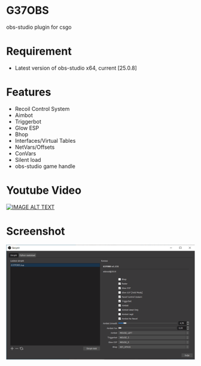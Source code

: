 # G37OBS
obs-studio plugin for csgo

# Requirement
* Latest version of obs-studio x64, current [25.0.8]

# Features
* Recoil Control System
* Aimbot
* Triggerbot
* Glow ESP
* Bhop
* Interfaces/Virtual Tables
* NetVars/Offsets
* ConVars
* Silent load
* obs-studio game handle

# Youtube Video
[![IMAGE ALT TEXT](https://i.ytimg.com/vi/HlUdNrAy_pc/maxresdefault.jpg)](https://www.youtube.com/watch?v=HlUdNrAy_pc "G37OBS - LANHACK - OBS plugin")

# Screenshot
![alt text](https://github.com/ekknod/G37OBS/blob/master/Menu.png)
